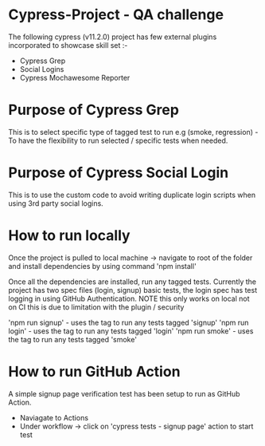 # Cypress-Project - QA challenge

The following cypress (v11.2.0) project has few external plugins incorporated to showcase skill set :-
- Cypress Grep
- Social Logins
- Cypress Mochawesome Reporter

# Purpose of Cypress Grep
This is to select specific type of tagged test to run e.g (smoke, regression) - To have the flexibility to run selected / specific tests when needed.

# Purpose of Cypress Social Login
This is to use the custom code to avoid writing duplicate login scripts when using 3rd party social logins. 

# How to run locally
Once the project is pulled to local machine -> navigate to root of the folder and install dependencies by using command
'npm install'

Once all the dependencies are installed, run any tagged tests. Currently the project has two spec files (login, signup) basic tests, the login spec has test logging in using GitHub Authentication. NOTE this only works on local not on CI this is due to limitation with the plugin / security

'npm run signup' - uses the tag to run any tests tagged 'signup'
'npm run login' - uses the tag to run any tests tagged 'login'
'npm run smoke' - uses the tag to run any tests tagged 'smoke'

# How to run GitHub Action

A simple signup page verification test has been setup to run as GitHub Action.

- Naviagate to Actions
- Under workflow -> click on 'cypress tests - signup page' action to start test


